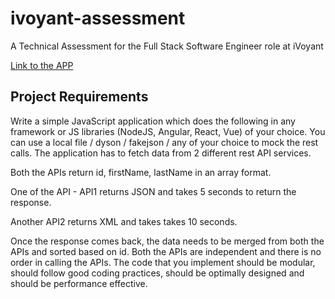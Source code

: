 # ivoyant-assessment

A Technical Assessment for the Full Stack Software Engineer role at iVoyant

[Link to the APP](https://jeorge-ivoyant-assesment.herokuapp.com/)

## Project Requirements

Write a simple JavaScript application which does the following in any framework or JS libraries (NodeJS, Angular, React, Vue) of your choice. You can use a local file / dyson / fakejson / any of your choice to mock the rest calls. The application has to fetch data from 2 different rest API services.

Both the APIs return id, firstName, lastName in an array format. 

One of the API - API1 returns JSON and takes 5 seconds to return the response.

Another API2 returns XML and takes takes 10 seconds.

Once the response comes back, the data needs to be merged from both the APIs and sorted based on id. Both the APIs are independent and there is no order in calling the APIs. The code that you implement should be modular, should follow good coding practices, should be optimally designed and should be performance effective.


